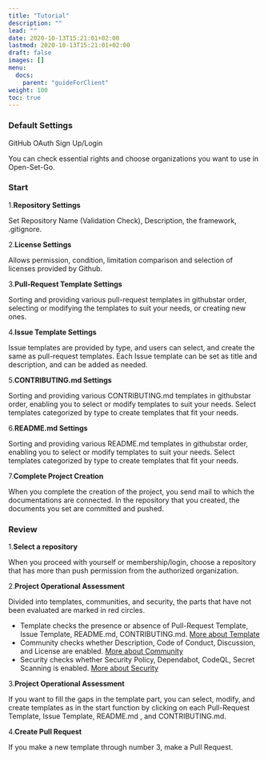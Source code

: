 ```yaml
---
title: "Tutorial"
description: ""
lead: ""
date: 2020-10-13T15:21:01+02:00
lastmod: 2020-10-13T15:21:01+02:00
draft: false
images: []
menu:
  docs:
    parent: "guideForClient"
weight: 100
toc: true
---
```


### Default Settings

GitHub OAuth Sign Up/Login

You can check essential rights and choose organizations you want to use in Open-Set-Go.

### Start

1.**Repository Settings**

Set Repository Name (Validation Check), Description, the framework, .gitignore.

2.**License Settings**

Allows permission, condition, limitation comparison and selection of licenses provided by Github.

3.**Pull-Request Template Settings**

Sorting and providing various pull-request templates in githubstar order, selecting or modifying the templates to suit your needs, or creating new ones.

4.**Issue Template Settings**

Issue templates are provided by type, and users can select, and create the same as pull-request templates. Each Issue template can be set as title and description, and can be added as needed.

5.**CONTRIBUTING.md Settings**

Sorting and providing various CONTRIBUTING.md templates in githubstar order, enabling you to select or modify templates to suit your needs. Select templates categorized by type to create templates that fit your needs.

6.**README.md Settings**

Sorting and providing various README.md templates in githubstar order, enabling you to select or modify templates to suit your needs. Select templates categorized by type to create templates that fit your needs.

7.**Complete Project Creation**

When you complete the creation of the project, you send mail to which the documentations are connected. In the repository that you created, the documents you set are committed and pushed.

### Review

1.**Select a repository**

When you proceed with yourself or membership/login, choose a repository that has more than push permission from the authorized organization.

2.**Project Operational Assessment**

Divided into templates, communities, and security, the parts that have not been evaluated are marked in red circles.

- Template checks the presence or absence of Pull-Request Template, Issue Template, README.md, CONTRIBUTING.md. [More about Template](https://docs.open-set-go.com/docs/guideForClient/abouttemplate/)
- Community checks whether Description, Code of Conduct, Discussion, and License are enabled. [More about Community](https://docs.open-set-go.com/docs/guideForClient/aboutcommunity/)
- Security checks whether Security Policy, Dependabot, CodeQL, Secret Scanning is enabled. [More about Security](https://docs.open-set-go.com/docs/guideForClient/aboutsecurity/)

3.**Project Operational Assessment**

If you want to fill the gaps in the template part, you can select, modify, and create templates as in the start function by clicking on each Pull-Request Template, Issue Template, README.md , and CONTRIBUTING.md.

4.**Create Pull Request**

If you make a new template through number 3, make a Pull Request.
